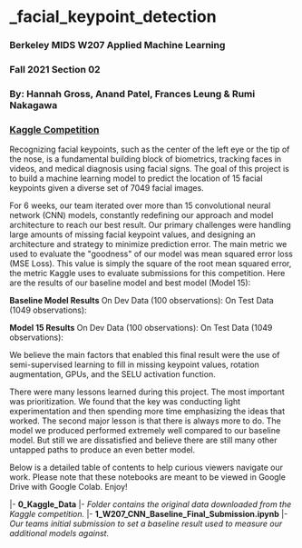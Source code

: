 # _facial_keypoint_detection

### **Berkeley MIDS W207 Applied Machine Learning**
### **Fall 2021 Section 02**
### **By: Hannah Gross, Anand Patel, Frances Leung & Rumi Nakagawa**
### **[Kaggle Competition](https://www.kaggle.com/c/facial-keypoints-detection)**

Recognizing facial keypoints, such as the center of the left eye or the tip of the nose, is a fundamental building block of biometrics, tracking faces in videos, and medical diagnosis using facial signs. The goal of this project is to build a machine learning model to predict the location of 15 facial keypoints given a diverse set of 7049 facial images.

For 6 weeks, our team iterated over more than 15 convolutional neural network (CNN) models, constantly redefining our approach and model architecture to reach our best result. Our primary challenges were handling large amounts of missing facial keypoint values, and designing an architecture and strategy to minimize prediction error. The main metric we used to evaluate the "goodness" of our model was mean squared error loss (MSE Loss). This value is simply the square of the root mean squared error, the metric Kaggle uses to evaluate submissions for this competition. Here are the results of our baseline model and best model (Model 15):

**Baseline Model Results**
On Dev Data (100 observations):
On Test Data (1049 observations): 

**Model 15 Results**
On Dev Data (100 observations):
On Test Data (1049 observations): 

We believe the main factors that enabled this final result were the use of semi-supervised learning to fill in missing keypoint values, rotation augmentation, GPUs, and the SELU activation function.

There were many lessons learned during this project. The most important was prioritization. We found that the key was conducting light experimentation and then spending more time emphasizing the ideas that worked. The second major lesson is that there is always more to do. The model we produced performed extremely well compared to our baseline model. But still we are dissatisfied and believe there are still many other untapped paths to produce an even better model. 

Below is a detailed table of contents to help curious viewers navigate our work. Please note that these notebooks are meant to be viewed in Google Drive with Google Colab. Enjoy!

|- **0_Kaggle_Data**
|-   *Folder contains the original data downloaded from the Kaggle competition.*
|- **1_W207_CNN_Baseline_Final_Submission.ipynb**
|-   *Our teams initial submission to set a baseline result used to measure our additional models against.*










